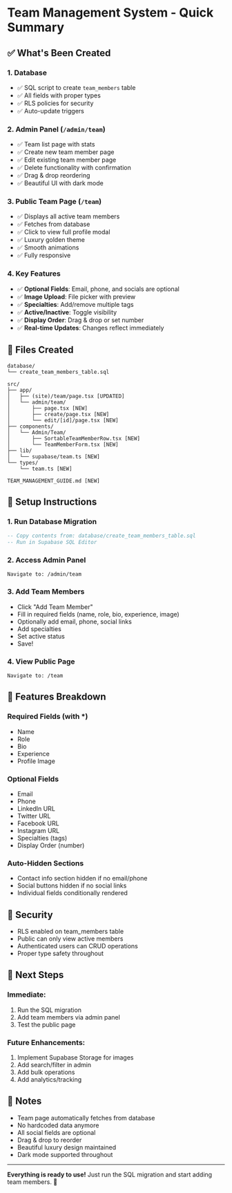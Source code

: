 # Team Management System - Quick Summary

## ✅ What's Been Created

### 1. Database

- ✅ SQL script to create `team_members` table
- ✅ All fields with proper types
- ✅ RLS policies for security
- ✅ Auto-update triggers

### 2. Admin Panel (`/admin/team`)

- ✅ Team list page with stats
- ✅ Create new team member page
- ✅ Edit existing team member page
- ✅ Delete functionality with confirmation
- ✅ Drag & drop reordering
- ✅ Beautiful UI with dark mode

### 3. Public Team Page (`/team`)

- ✅ Displays all active team members
- ✅ Fetches from database
- ✅ Click to view full profile modal
- ✅ Luxury golden theme
- ✅ Smooth animations
- ✅ Fully responsive

### 4. Key Features

- ✅ **Optional Fields**: Email, phone, and socials are optional
- ✅ **Image Upload**: File picker with preview
- ✅ **Specialties**: Add/remove multiple tags
- ✅ **Active/Inactive**: Toggle visibility
- ✅ **Display Order**: Drag & drop or set number
- ✅ **Real-time Updates**: Changes reflect immediately

## 📁 Files Created

```
database/
└── create_team_members_table.sql

src/
├── app/
│   ├── (site)/team/page.tsx [UPDATED]
│   └── admin/team/
│       ├── page.tsx [NEW]
│       ├── create/page.tsx [NEW]
│       └── edit/[id]/page.tsx [NEW]
├── components/
│   └── Admin/Team/
│       ├── SortableTeamMemberRow.tsx [NEW]
│       └── TeamMemberForm.tsx [NEW]
├── lib/
│   └── supabase/team.ts [NEW]
└── types/
    └── team.ts [NEW]

TEAM_MANAGEMENT_GUIDE.md [NEW]
```

## 🚀 Setup Instructions

### 1. Run Database Migration

```sql
-- Copy contents from: database/create_team_members_table.sql
-- Run in Supabase SQL Editor
```

### 2. Access Admin Panel

```
Navigate to: /admin/team
```

### 3. Add Team Members

- Click "Add Team Member"
- Fill in required fields (name, role, bio, experience, image)
- Optionally add email, phone, social links
- Add specialties
- Set active status
- Save!

### 4. View Public Page

```
Navigate to: /team
```

## 🎨 Features Breakdown

### Required Fields (with \*)

- Name
- Role
- Bio
- Experience
- Profile Image

### Optional Fields

- Email
- Phone
- LinkedIn URL
- Twitter URL
- Facebook URL
- Instagram URL
- Specialties (tags)
- Display Order (number)

### Auto-Hidden Sections

- Contact info section hidden if no email/phone
- Social buttons hidden if no social links
- Individual fields conditionally rendered

## 🔐 Security

- RLS enabled on team_members table
- Public can only view active members
- Authenticated users can CRUD operations
- Proper type safety throughout

## 🎯 Next Steps

### Immediate:

1. Run the SQL migration
2. Add team members via admin panel
3. Test the public page

### Future Enhancements:

1. Implement Supabase Storage for images
2. Add search/filter in admin
3. Add bulk operations
4. Add analytics/tracking

## 📝 Notes

- Team page automatically fetches from database
- No hardcoded data anymore
- All social fields are optional
- Drag & drop to reorder
- Beautiful luxury design maintained
- Dark mode supported throughout

---

**Everything is ready to use!** Just run the SQL migration and start adding team members. 🎉

